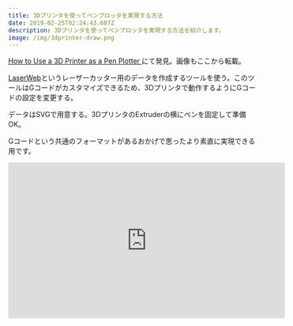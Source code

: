 ```yaml
---
title: 3Dプリンタを使ってペンプロッタを実現する方法
date: 2019-02-25T02:24:43.687Z
description: 3Dプリンタを使ってペンプロッタを実現する方法を紹介します。
image: /img/3dprinter-draw.png
---
```

[How to Use a 3D Printer as a Pen Plotter
](http://matthewrayfield.com/articles/how-to-use-a-3d-printer-as-a-pen-plotter/)にて発見。画像もここから転載。

[LaserWeb](https://github.com/LaserWeb/LaserWeb4-Binaries/)というレーザーカッター用のデータを作成するツールを使う。このツールはGコードがカスタマイズできるため、3Dプリンタで動作するようにGコードの設定を変更する。

データはSVGで用意する。3DプリンタのExtruderの横にペンを固定して準備OK。

Gコードという共通のフォーマットがあるおかげで思ったより素直に実現できる用です。

<iframe width="560" height="315" src="https://www.youtube.com/embed/zMUVC9-41jw" frameborder="0" allow="accelerometer; autoplay; encrypted-media; gyroscope; picture-in-picture" allowfullscreen></iframe>

